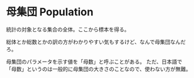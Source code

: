 # 母集団 Population

統計の対象となる集合の全体。ここから標本を得る。

総体とか総数とかの訳の方がわかりやすい気もするけど、なんで母集団なんだろ。

母集団のパラメータを示す値を「母数」と呼ぶことがある。
ただ、日本語で「母数」というのは一般的に母集団の大きさのことなので、使わない方が無難。
